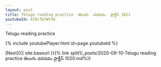 ```yaml
---
layout: post
title: Telugu reading practice  తెలుగు  చదవడం  ప్రాక్టీస్ 1021
youtubeId: AT8cTb7Wt58
---
```

 
 
Telugu reading practice
 
 
 
 
 


{% include youtubePlayer.html id=page.youtubeId %}
 
[Next]({{ site.baseurl }}{% link  split1/_posts/2020-09-10-Telugu reading practice  తెలుగు  చదవడం  ప్రాక్టీస్ 1020.md%})
 
